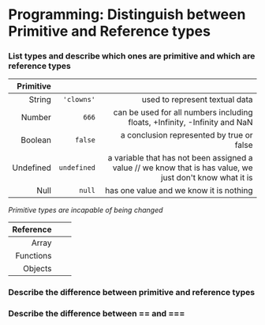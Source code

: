 # Programming: Distinguish between Primitive and Reference types

### List types and describe which ones are primitive and which are reference types
|Primitive    |             |                               |
|------------:|------------:|------------------------------:|
|String       | ```'clowns'```    | used to represent textual data|
|Number       | ```666```         | can be used for all numbers including floats, +Infinity, -Infinity and NaN|
|Boolean      |  ```false```      | a conclusion represented by true or false|
|Undefined    | ```undefined```| a variable that has not been assigned a value // we know that is has value, we just don't know what it is|
|Null         | ```null```| has one value and we know it is nothing|
*Primitive types are incapable of being changed*


|Reference    |             |                               |
|------------:|------------:|-------------------------------:
|Array | | |
|Functions| | |
|Objects| | |

### Describe the difference between primitive and reference types


### Describe the difference between == and ===
